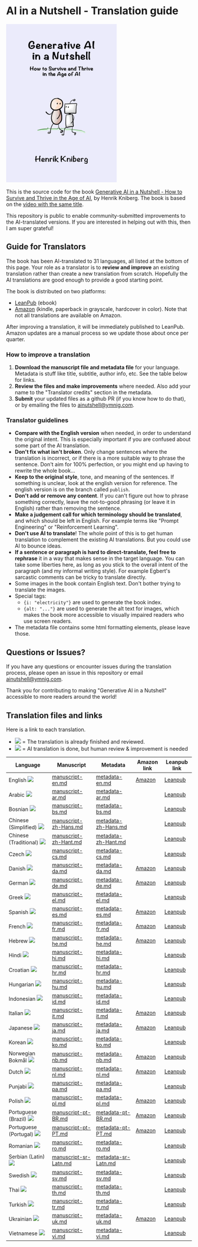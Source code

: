 # AI in a Nutshell - Translation guide

<img src="manuscript/resources/title_page.png" width="300" alt="Book Cover">

This is the source code for the book [Generative AI in a Nutshell - How to Survive and Thrive in the Age of AI](http://ymnig.ai/ainutshell), by Henrik Kniberg. The book is based on the [video with the same title](https://www.youtube.com/watch?v=2IK3DFHRFfw).

This repository is public to enable community-submitted improvements to the AI-translated versions. If you are interested in helping out with this, then I am super grateful!

## Guide for Translators

The book has been AI-translated to 31 languages, all listed at the bottom of this page. Your role as a translator is to **review and improve** an existing translation rather than create a new translation from scratch. Hopefully the AI translations are good enough to provide a good starting point.

The book is distributed on two platforms:

- [LeanPub](https://leanpub.com/ainutshell/) (ebook)
- [Amazon](https://www.amazon.com/Generative-AI-Nutshell-Survive-Thrive-ebook/dp/B0DSBFN12W/) (kindle, paperback in grayscale, hardcover in color). Note that not all translations are available on Amazon.

After improving a translation, it will be immediately published to LeanPub. Amazon updates are a manual process so we update those about once per quarter.

### How to improve a translation

1. **Download the manuscript file and metadata file** for your language. Metadata is stuff like title, subtitle, author info, etc. See the table below for links.
2. **Review the files and make improvements** where needed. Also add your name to the "Translator credits" section in the metadata.
3. **Submit** your updated files as a github PR (if you know how to do that), or by emailing the files to ainutshell@ymnig.com.

### Translator guidelines

- **Compare with the English version** when needed, in order to understand the original intent. This is especially important if you are confused about some part of the AI translation.
- **Don't fix what isn't broken**. Only change sentences where the translation is incorrect, or if there is a more suitable way to phrase the sentence. Don't aim for 100% perfection, or you might end up having to rewrite the whole book...
- **Keep to the original style**, tone, and meaning of the sentences. If something is unclear, look at the english version for reference. The english version is on the branch called `publish`.
- **Don't add or remove any content**. If you can't figure out how to phrase something correctly, leave the not-to-good phrasing (or leave it in English) rather than removing the sentence.
- **Make a judgement call for which terminology should be translated**, and which should be left in English. For example terms like "Prompt Engineering" or "Reinforcement Learning".
- **Don't use AI to translate**! The whole point of this is to get human translation to complement the existing AI translations. But you could use AI to bounce ideas.
- **If a sentence or paragraph is hard to direct-translate, feel free to rephrase** it in a way that makes sense in the target language. You can take some liberties here, as long as you stick to the overall intent of the paragraph (and my informal writing style). For example Egbert's sarcastic comments can be tricky to translate directly.
- Some images in the book contain English text. Don't bother trying to translate the images.
- Special tags:
  - `{i: "electricity"}` are used to generate the book index.
  - `{alt: "..."}` are used to generate the alt text for images, which makes the book more accessible to visually impaired readers who use screen readers.
- The metadata file contains some html formatting elements, please leave those.

## Questions or Issues?

If you have any questions or encounter issues during the translation process, please open an issue in this repository or email ainutshell@ymnig.com.

Thank you for contributing to making "Generative AI in a Nutshell" accessible to more readers around the world!

## Translation files and links

Here is a link to each translation.

- ![](https://img.shields.io/badge/done-green) = The translation is already finished and reviewed.
- ![](https://img.shields.io/badge/todo-red) = AI translation is done, but human review & improvement is needed

| Language                                                         | Manuscript                                                | Metadata                                            | Amazon link                                                                           | Leanpub link                                      |
| ---------------------------------------------------------------- | --------------------------------------------------------- | --------------------------------------------------- | ------------------------------------------------------------------------------------- | ------------------------------------------------- |
| English ![](https://img.shields.io/badge/done-green)             | [manuscript-en.md](manuscript/manuscript-en.md)           | [metadata-en.md](metadata/metadata-en.md)           | [Amazon](https://www.amazon.com/Generative-AI-Nutshell-Survive-Thrive/dp/B0DTK6ZVWX/) | [Leanpub](https://leanpub.com/ainutshell)         |
| Arabic ![](https://img.shields.io/badge/todo-red)                | [manuscript-ar.md](manuscript/manuscript-ar.md)           | [metadata-ar.md](metadata/metadata-ar.md)           |                                                                                       | [Leanpub](https://leanpub.com/ainutshell-ar)      |
| Bosnian ![](https://img.shields.io/badge/todo-red)               | [manuscript-bs.md](manuscript/manuscript-bs.md)           | [metadata-bs.md](metadata/metadata-bs.md)           |                                                                                       | [Leanpub](https://leanpub.com/ainutshell-bs)      |
| Chinese (Simplified) ![](https://img.shields.io/badge/todo-red)  | [manuscript-zh-Hans.md](manuscript/manuscript-zh-Hans.md) | [metadata-zh-Hans.md](metadata/metadata-zh-Hans.md) |                                                                                       | [Leanpub](https://leanpub.com/ainutshell-zh-Hans) |
| Chinese (Traditional) ![](https://img.shields.io/badge/todo-red) | [manuscript-zh-Hant.md](manuscript/manuscript-zh-Hant.md) | [metadata-zh-Hant.md](metadata/metadata-zh-Hant.md) |                                                                                       | [Leanpub](https://leanpub.com/ainutshell-zh-Hant) |
| Czech ![](https://img.shields.io/badge/todo-red)                 | [manuscript-cs.md](manuscript/manuscript-cs.md)           | [metadata-cs.md](metadata/metadata-cs.md)           |                                                                                       | [Leanpub](https://leanpub.com/ainutshell-cs)      |
| Danish ![](https://img.shields.io/badge/todo-red)                | [manuscript-da.md](manuscript/manuscript-da.md)           | [metadata-da.md](metadata/metadata-da.md)           | [Amazon](https://www.amazon.de/dp/B0DWWVP5FM)                                         | [Leanpub](https://leanpub.com/ainutshell-da)      |
| German ![](https://img.shields.io/badge/todo-red)                | [manuscript-de.md](manuscript/manuscript-de.md)           | [metadata-de.md](metadata/metadata-de.md)           | [Amazon](https://www.amazon.de/dp/B0DW4G7D6V)                                         | [Leanpub](https://leanpub.com/ainutshell-de)      |
| Greek ![](https://img.shields.io/badge/todo-red)                 | [manuscript-el.md](manuscript/manuscript-el.md)           | [metadata-el.md](metadata/metadata-el.md)           |                                                                                       | [Leanpub](https://leanpub.com/ainutshell-el)      |
| Spanish ![](https://img.shields.io/badge/todo-red)               | [manuscript-es.md](manuscript/manuscript-es.md)           | [metadata-es.md](metadata/metadata-es.md)           | [Amazon](https://www.amazon.es/dp/B0DWLL4G7J)                                         | [Leanpub](https://leanpub.com/ainutshell-es)      |
| French ![](https://img.shields.io/badge/todo-red)                | [manuscript-fr.md](manuscript/manuscript-fr.md)           | [metadata-fr.md](metadata/metadata-fr.md)           | [Amazon](https://www.amazon.fr/dp/B0DWN1D7LD)                                         | [Leanpub](https://leanpub.com/ainutshell-fr)      |
| Hebrew ![](https://img.shields.io/badge/todo-red)                | [manuscript-he.md](manuscript/manuscript-he.md)           | [metadata-he.md](metadata/metadata-he.md)           | [Amazon](https://www.amazon.com/dp/B0DX681CTT)                                        | [Leanpub](https://leanpub.com/ainutshell-he)      |
| Hindi ![](https://img.shields.io/badge/todo-red)                 | [manuscript-hi.md](manuscript/manuscript-hi.md)           | [metadata-hi.md](metadata/metadata-hi.md)           |                                                                                       | [Leanpub](https://leanpub.com/ainutshell-hi)      |
| Croatian ![](https://img.shields.io/badge/todo-red)              | [manuscript-hr.md](manuscript/manuscript-hr.md)           | [metadata-hr.md](metadata/metadata-hr.md)           |                                                                                       | [Leanpub](https://leanpub.com/ainutshell-hr)      |
| Hungarian ![](https://img.shields.io/badge/todo-red)             | [manuscript-hu.md](manuscript/manuscript-hu.md)           | [metadata-hu.md](metadata/metadata-hu.md)           |                                                                                       | [Leanpub](https://leanpub.com/ainutshell-hu)      |
| Indonesian ![](https://img.shields.io/badge/todo-red)            | [manuscript-id.md](manuscript/manuscript-id.md)           | [metadata-id.md](metadata/metadata-id.md)           |                                                                                       | [Leanpub](https://leanpub.com/ainutshell-id)      |
| Italian ![](https://img.shields.io/badge/todo-red)               | [manuscript-it.md](manuscript/manuscript-it.md)           | [metadata-it.md](metadata/metadata-it.md)           | [Amazon](https://www.amazon.it/dp/B0DWZZ1WP7)                                         | [Leanpub](https://leanpub.com/ainutshell-it)      |
| Japanese ![](https://img.shields.io/badge/todo-red)              | [manuscript-ja.md](manuscript/manuscript-ja.md)           | [metadata-ja.md](metadata/metadata-ja.md)           | [Amazon](https://www.amazon.co.jp/dp/B0DX5FZKNX)                                      | [Leanpub](https://leanpub.com/ainutshell-ja)      |
| Korean ![](https://img.shields.io/badge/todo-red)                | [manuscript-ko.md](manuscript/manuscript-ko.md)           | [metadata-ko.md](metadata/metadata-ko.md)           |                                                                                       | [Leanpub](https://leanpub.com/ainutshell-ko)      |
| Norwegian Bokmål ![](https://img.shields.io/badge/todo-red)      | [manuscript-nb.md](manuscript/manuscript-nb.md)           | [metadata-nb.md](metadata/metadata-nb.md)           | [Amazon](https://www.amazon.de/dp/B0DXBG3DMF)                                         | [Leanpub](https://leanpub.com/ainutshell-nb)      |
| Dutch ![](https://img.shields.io/badge/todo-red)                 | [manuscript-nl.md](manuscript/manuscript-nl.md)           | [metadata-nl.md](metadata/metadata-nl.md)           | [Amazon](https://www.amazon.nl/dp/B0DWXRZH65)                                         | [Leanpub](https://leanpub.com/ainutshell-nl)      |
| Punjabi ![](https://img.shields.io/badge/todo-red)               | [manuscript-pa.md](manuscript/manuscript-pa.md)           | [metadata-pa.md](metadata/metadata-pa.md)           |                                                                                       | [Leanpub](https://leanpub.com/ainutshell-pa)      |
| Polish ![](https://img.shields.io/badge/todo-red)                | [manuscript-pl.md](manuscript/manuscript-pl.md)           | [metadata-pl.md](metadata/metadata-pl.md)           | [Amazon](https://www.amazon.pl/dp/B0DX2B4PVS)                                         | [Leanpub](https://leanpub.com/ainutshell-pl)      |
| Portuguese (Brazil) ![](https://img.shields.io/badge/todo-red)   | [manuscript-pt-BR.md](manuscript/manuscript-pt-BR.md)     | [metadata-pt-BR.md](metadata/metadata-pt-BR.md)     | [Amazon](https://www.amazon.com/dp/B0DWLMVHZ3)                                        | [Leanpub](https://leanpub.com/ainutshell-pt-BR)   |
| Portuguese (Portugal) ![](https://img.shields.io/badge/todo-red) | [manuscript-pt-PT.md](manuscript/manuscript-pt-PT.md)     | [metadata-pt-PT.md](metadata/metadata-pt-PT.md)     | [Amazon](https://www.amazon.es/dp/B0DWLQSS3R)                                         | [Leanpub](https://leanpub.com/ainutshell-pt-PT)   |
| Romanian ![](https://img.shields.io/badge/todo-red)              | [manuscript-ro.md](manuscript/manuscript-ro.md)           | [metadata-ro.md](metadata/metadata-ro.md)           |                                                                                       | [Leanpub](https://leanpub.com/ainutshell-ro)      |
| Serbian (Latin) ![](https://img.shields.io/badge/todo-red)       | [manuscript-sr-Latn.md](manuscript/manuscript-sr-Latn.md) | [metadata-sr-Latn.md](metadata/metadata-sr-Latn.md) |                                                                                       | [Leanpub](https://leanpub.com/ainutshell-sr-Latn) |
| Swedish ![](https://img.shields.io/badge/todo-red)               | [manuscript-sv.md](manuscript/manuscript-sv.md)           | [metadata-sv.md](metadata/metadata-sv.md)           |                                                                                       | [Leanpub](https://leanpub.com/ainutshell-sv)      |
| Thai ![](https://img.shields.io/badge/todo-red)                  | [manuscript-th.md](manuscript/manuscript-th.md)           | [metadata-th.md](metadata/metadata-th.md)           |                                                                                       | [Leanpub](https://leanpub.com/ainutshell-th)      |
| Turkish ![](https://img.shields.io/badge/todo-red)               | [manuscript-tr.md](manuscript/manuscript-tr.md)           | [metadata-tr.md](metadata/metadata-tr.md)           |                                                                                       | [Leanpub](https://leanpub.com/ainutshell-tr)      |
| Ukrainian ![](https://img.shields.io/badge/todo-red)             | [manuscript-uk.md](manuscript/manuscript-uk.md)           | [metadata-uk.md](metadata/metadata-uk.md)           | [Amazon](https://www.amazon.de/dp/B0DX2K51SS)                                         | [Leanpub](https://leanpub.com/ainutshell-uk)      |
| Vietnamese ![](https://img.shields.io/badge/todo-red)            | [manuscript-vi.md](manuscript/manuscript-vi.md)           | [metadata-vi.md](metadata/metadata-vi.md)           |                                                                                       | [Leanpub](https://leanpub.com/ainutshell-vi)      |

